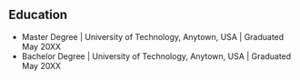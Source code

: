 ## Education

- Master Degree | University of Technology, Anytown, USA | Graduated May 20XX
- Bachelor Degree | University of Technology, Anytown, USA | Graduated May 20XX
